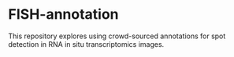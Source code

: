 # FISH-annotation
This repository explores using crowd-sourced annotations for spot detection in RNA in situ transcriptomics images.
